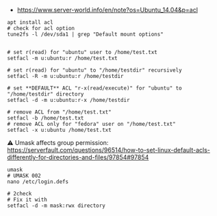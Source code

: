 * https://www.server-world.info/en/note?os=Ubuntu_14.04&p=acl

```shell
apt install acl
# check for acl option
tune2fs -l /dev/sda1 | grep "Default mount options"


# set r(read) for "ubuntu" user to /home/test.txt
setfacl -m u:ubuntu:r /home/test.txt

# set r(read) for "ubuntu" to "/home/testdir" recursively
setfacl -R -m u:ubuntu:r /home/testdir

# set **DEFAULT** ACL "r-x(read/execute)" for "ubuntu" to "/home/testdir" directory
setfacl -d -m u:ubuntu:r-x /home/testdir

# remove ACL from "/home/test.txt"
setfacl -b /home/test.txt
# remove ACL only for "fedora" user on "/home/test.txt"
setfacl -x u:ubuntu /home/test.txt
```

:warning: Umask affects group permission: https://serverfault.com/questions/96514/how-to-set-linux-default-acls-differently-for-directories-and-files/97854#97854
```shell
umask
# UMASK 002
nano /etc/login.defs
```
```
# 2check
# Fix it with
setfacl -d -m mask:rwx directory
```

